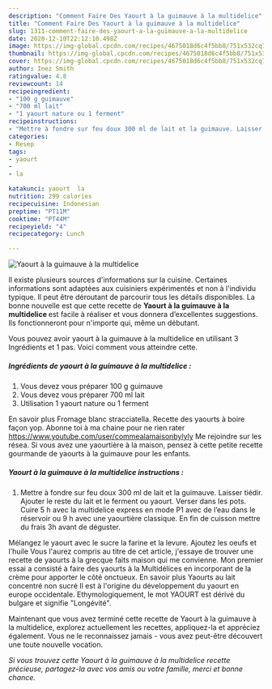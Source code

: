 ```yaml
---
description: "Comment Faire Des Yaourt à la guimauve à la multidelice"
title: "Comment Faire Des Yaourt à la guimauve à la multidelice"
slug: 1311-comment-faire-des-yaourt-a-la-guimauve-a-la-multidelice
date: 2020-12-10T22:12:10.498Z
image: https://img-global.cpcdn.com/recipes/4675018d6c4f5bb8/751x532cq70/yaourt-a-la-guimauve-a-la-multidelice-photo-principale-de-la-recette.jpg
thumbnail: https://img-global.cpcdn.com/recipes/4675018d6c4f5bb8/751x532cq70/yaourt-a-la-guimauve-a-la-multidelice-photo-principale-de-la-recette.jpg
cover: https://img-global.cpcdn.com/recipes/4675018d6c4f5bb8/751x532cq70/yaourt-a-la-guimauve-a-la-multidelice-photo-principale-de-la-recette.jpg
author: Inez Smith
ratingvalue: 4.8
reviewcount: 14
recipeingredient:
- "100 g guimauve"
- "700 ml lait"
- "1 yaourt nature ou 1 ferment"
recipeinstructions:
- "Mettre à fondre sur feu doux 300 ml de lait et la guimauve. Laisser tiédir. Ajouter le reste du lait et le ferment ou yaourt. Verser dans les pots. Cuire 5 h avec la multidelice express en mode P1 avec de l’eau dans le réservoir ou 9 h avec une yaourtière classique. En fin de cuisson mettre du frais 3h avant de déguster."
categories:
- Resep
tags:
- yaourt
- 
- la

katakunci: yaourt  la 
nutrition: 299 calories
recipecuisine: Indonesian
preptime: "PT11M"
cooktime: "PT44M"
recipeyield: "4"
recipecategory: Lunch

---
```



![Yaourt à la guimauve à la multidelice](https://img-global.cpcdn.com/recipes/4675018d6c4f5bb8/751x532cq70/yaourt-a-la-guimauve-a-la-multidelice-photo-principale-de-la-recette.jpg)

Il existe plusieurs sources d'informations sur la cuisine. Certaines informations sont adaptées aux cuisiniers expérimentés et non à l'individu typique. Il peut être déroutant de parcourir tous les détails disponibles. La bonne nouvelle est que cette recette de <strong> Yaourt à la guimauve à la multidelice </strong> est facile à réaliser et vous donnera d’excellentes suggestions. Ils fonctionneront pour n'importe qui, même un débutant.

<!--inarticleads1-->

Vous pouvez avoir yaourt à la guimauve à la multidelice en utilisant 3 Ingrédients et 1 pas. Voici comment vous atteindre cette.

##### Ingrédients de yaourt à la guimauve à la multidelice :

1. Vous devez vous préparer 100 g guimauve
1. Vous devez vous préparer 700 ml lait
1. Utilisation 1 yaourt nature ou 1 ferment


En savoir plus Fromage blanc stracciatella. Recette des yaourts à boire façon yop. Abonne toi à ma chaine pour ne rien rater https://www.youtube.com/user/commealamaisonbylyly Me rejoindre sur les résea. Si vous avez une yaourtière à la maison, pensez à cette petite recette gourmande de yaourts à la guimauve pour les enfants. 

<!--inarticleads2-->

##### Yaourt à la guimauve à la multidelice instructions :

1. Mettre à fondre sur feu doux 300 ml de lait et la guimauve. Laisser tiédir. Ajouter le reste du lait et le ferment ou yaourt. Verser dans les pots. Cuire 5 h avec la multidelice express en mode P1 avec de l’eau dans le réservoir ou 9 h avec une yaourtière classique. En fin de cuisson mettre du frais 3h avant de déguster.


Mélangez le yaourt avec le sucre la farine et la levure. Ajoutez les oeufs et l&#39;huile Vous l&#39;aurez compris au titre de cet article, j&#39;essaye de trouver une recette de yaourts à la grecque faits maison qui me convienne. Mon premier essai a consisté à faire des yaourts à la Multidélices en incorporant de la crème pour apporter le côté onctueux. En savoir plus Yaourts au lait concentré non sucré Il est à l&#39;origine du développement du yaourt en europe occidentale. Ethymologiquement, le mot YAOURT est dérivé du bulgare et signifie &#34;Longévité&#34;. 

<!--inarticleads1-->

<p>
Maintenant que vous avez terminé cette recette de Yaourt à la guimauve à la multidelice, explorez actuellement les recettes, appliquez-la et appréciez également. Vous ne le reconnaissez jamais - vous avez peut-être découvert une toute nouvelle vocation.
</p>

<p>
<i>Si vous trouvez cette Yaourt à la guimauve à la multidelice recette précieuse, partagez-la avec vos amis ou votre famille, merci et bonne chance.</i>
</p>

